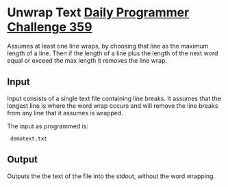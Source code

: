 # Unwrap Text [Daily Programmer Challenge 359](https://www.reddit.com/r/dailyprogrammer/comments/8gjc3k/20180502_challenge_359_intermediate_unwrap_some/)

Assumes at least one line wraps, by choosing that line as the maximum length of a line. Then if the length of a line plus the length of the next word equal or exceed the max length it removes the line wrap.

## Input

Input consists of a single text file containing line breaks. It assumes that the longest line is where the word wrap occurs and will remove the line breaks from any line that it assumes is wrapped. 

The input as programmed is:
     
     demotext.txt

    
## Output 
Outputs the the text of the file into the stdout, without the word wrapping.
